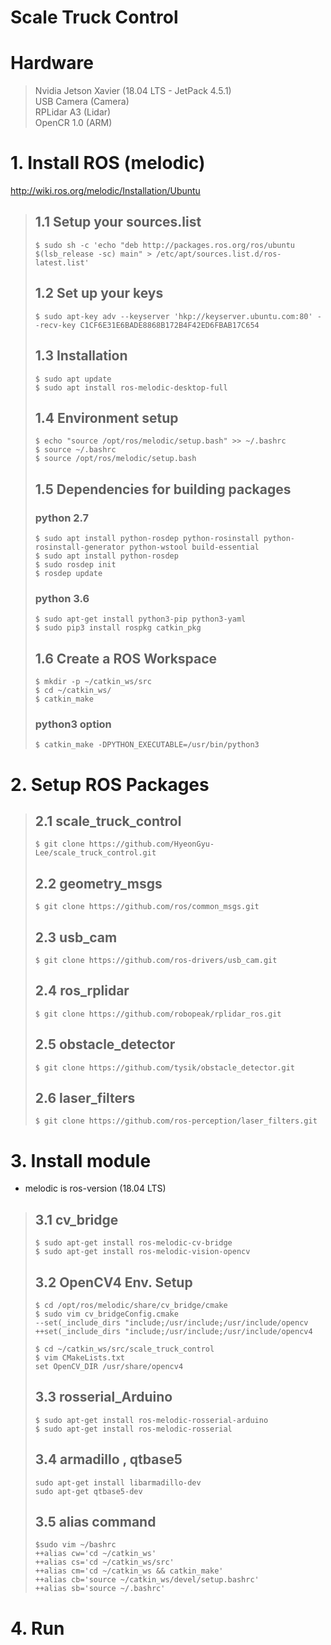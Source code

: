 # Scale Truck Control

# Hardware
>Nvidia Jetson Xavier (18.04 LTS - JetPack 4.5.1)   
>USB Camera (Camera)   
>RPLidar A3 (Lidar)   
>OpenCR 1.0 (ARM)

# 1. Install ROS (melodic)
http://wiki.ros.org/melodic/Installation/Ubuntu

>## 1.1 Setup your sources.list
>```
>$ sudo sh -c 'echo "deb http://packages.ros.org/ros/ubuntu $(lsb_release -sc) main" > /etc/apt/sources.list.d/ros-latest.list'
>```
>## 1.2 Set up your keys
>```
>$ sudo apt-key adv --keyserver 'hkp://keyserver.ubuntu.com:80' --recv-key C1CF6E31E6BADE8868B172B4F42ED6FBAB17C654
>```
>## 1.3 Installation
>```
>$ sudo apt update   
>$ sudo apt install ros-melodic-desktop-full
>```
>## 1.4 Environment setup
>```
>$ echo "source /opt/ros/melodic/setup.bash" >> ~/.bashrc
>$ source ~/.bashrc
>$ source /opt/ros/melodic/setup.bash
>```
>## 1.5 Dependencies for building packages
>### python 2.7
>```
>$ sudo apt install python-rosdep python-rosinstall python-rosinstall-generator python-wstool build-essential
>$ sudo apt install python-rosdep
>$ sudo rosdep init
>$ rosdep update
>```
>### python 3.6
>```
>$ sudo apt-get install python3-pip python3-yaml
>$ sudo pip3 install rospkg catkin_pkg
>```
>## 1.6 Create a ROS Workspace
>```
>$ mkdir -p ~/catkin_ws/src
>$ cd ~/catkin_ws/
>$ catkin_make
>```
>### python3 option
>```
>$ catkin_make -DPYTHON_EXECUTABLE=/usr/bin/python3
>```
# 2. Setup ROS Packages
>## 2.1 scale_truck_control
>```
>$ git clone https://github.com/HyeonGyu-Lee/scale_truck_control.git 
>```
>## 2.2 geometry_msgs
>```
>$ git clone https://github.com/ros/common_msgs.git
>```
>## 2.3 usb_cam
>```
>$ git clone https://github.com/ros-drivers/usb_cam.git
>```
>## 2.4 ros_rplidar
>```
>$ git clone https://github.com/robopeak/rplidar_ros.git
>```
>## 2.5 obstacle_detector
>```
>$ git clone https://github.com/tysik/obstacle_detector.git
>```
>## 2.6 laser_filters
>```
>$ git clone https://github.com/ros-perception/laser_filters.git 
>```

# 3. Install module
- melodic is ros-version (18.04 LTS)
>## 3.1 cv_bridge
>```
>$ sudo apt-get install ros-melodic-cv-bridge   
>$ sudo apt-get install ros-melodic-vision-opencv   
>```
>## 3.2 OpenCV4 Env. Setup
> ```
> $ cd /opt/ros/melodic/share/cv_bridge/cmake
> $ sudo vim cv_bridgeConfig.cmake
> --set(_include_dirs "include;/usr/include;/usr/include/opencv
> ++set(_include_dirs "include;/usr/include;/usr/include/opencv4
> ```
> ```
> $ cd ~/catkin_ws/src/scale_truck_control
> $ vim CMakeLists.txt
> set OpenCV_DIR /usr/share/opencv4
> ```
>## 3.3 rosserial_Arduino
>```
>$ sudo apt-get install ros-melodic-rosserial-arduino   
>$ sudo apt-get install ros-melodic-rosserial   
>```
>## 3.4 armadillo , qtbase5 
>```
> sudo apt-get install libarmadillo-dev
> sudo apt-get qtbase5-dev 
> ```
>## 3.5 alias command
>```
>$sudo vim ~/bashrc
>++alias cw='cd ~/catkin_ws'
>++alias cs='cd ~/catkin_ws/src'
>++alias cm='cd ~/catkin_ws && catkin_make'
>++alias cb='source ~/catkin_ws/devel/setup.bashrc'
>++alias sb='source ~/.bashrc'
>```


# 4. Run

